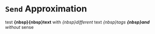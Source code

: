 # `Send` Approximation

test **{nbsp}{nbsp}text** with *{nbsp}different* text *{nbsp}tags **{nbsp}and** without* sense
